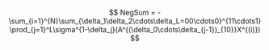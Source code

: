 $$
NegSum = -\sum_{i=1}^{N}\sum_{\delta_1\delta_2\cdots\delta_L=00\cdots0}^{11\cdots1}\prod_{j=1}^L\sigma^{1-\delta_j}(A^{(\delta_0\cdots\delta_{j-1})_{10}}X^{(i)})
$$